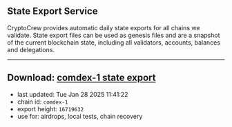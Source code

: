 ## State Export Service
CryptoCrew provides automatic daily state exports for all chains we validate. State export files can be used as genesis files and are a snapshot of the current blockchain state, including all validators, accounts, balances and delegations.

---
**Download: [comdex-1 state export](https://dl-eu2.ccvalidators.com/SERVICE/comdex/comdex-1_export_16719632.json)**
---

- last updated: Tue Jan 28 2025 11:41:22
- chain id: `comdex-1`
- export height: `16719632`
- use for: airdrops, local tests, chain recovery

